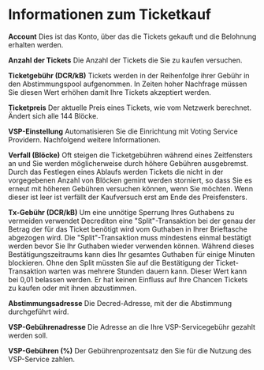 # Informationen zum Ticketkauf

**Account** Dies ist das Konto, über das die Tickets gekauft und die Belohnung erhalten werden.

**Anzahl der Tickets** Die Anzahl der Tickets die Sie zu kaufen versuchen.

**Ticketgebühr (DCR/kB)** Tickets werden in der Reihenfolge ihrer Gebühr in den Abstimmungspool aufgenommen. In Zeiten hoher Nachfrage müssen Sie diesen Wert erhöhen damit Ihre Tickets akzeptiert werden.

**Ticketpreis** Der aktuelle Preis eines Tickets, wie vom Netzwerk berechnet.  Ändert sich alle 144 Blöcke.

**VSP-Einstellung** Automatisieren Sie die Einrichtung mit Voting Service Providern. Nachfolgend weitere Informationen.

**Verfall (Blöcke)** Oft steigen die Ticketgebühren während eines Zeitfensters an und Sie werden möglicherweise durch höhere Gebühren ausgebremst. Durch das Festlegen eines Ablaufs werden Tickets die nicht in der vorgegebenen Anzahl von Blöcken gemint werden storniert, so dass Sie es erneut mit höheren Gebühren versuchen können, wenn Sie möchten. Wenn dieser ist leer ist verfällt der Kaufversuch erst am Ende des Preisfensters.

**Tx-Gebühr (DCR/kB)** Um eine unnötige Sperrung Ihres Guthabens zu vermeiden verwendet Decrediton eine "Split"-Transaktion bei der genau der Betrag der für das Ticket benötigt wird vom Guthaben in Ihrer Brieftasche abgezogen wird. Die "Split"-Transaktion muss mindestens einmal bestätigt werden bevor Sie Ihr Guthaben wieder verwenden können. Während dieses Bestätigungszeitraums kann dies Ihr gesamtes Guthaben für einige Minuten blockieren. Ohne den Split müssten Sie auf die Bestätigung der Ticket-Transaktion warten was mehrere Stunden dauern kann. Dieser Wert kann bei 0,01 belassen werden. Er hat keinen Einfluss auf Ihre Chancen Tickets zu kaufen oder mit ihnen abzustimmen.

**Abstimmungsadresse** Die Decred-Adresse, mit der die Abstimmung durchgeführt wird.

**VSP-Gebührenadresse** Die Adresse an die Ihre VSP-Servicegebühr gezahlt werden soll.

**VSP-Gebühren (%)** Der Gebührenprozentsatz den Sie für die Nutzung des VSP-Service zahlen.
